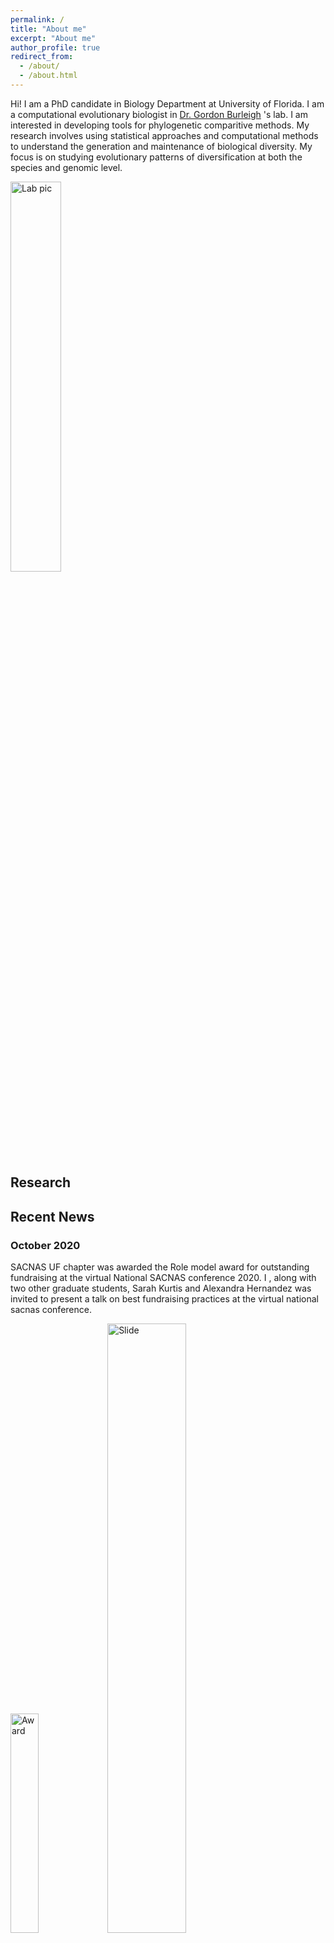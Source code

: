 ```yaml
---
permalink: /
title: "About me"
excerpt: "About me"
author_profile: true
redirect_from: 
  - /about/
  - /about.html
---
```

Hi! I am a PhD candidate in Biology Department at University of Florida. I am a computational evolutionary biologist in [Dr. Gordon Burleigh](https://biology.ufl.edu/gburleigh/) 's lab.  I am interested in developing tools for phylogenetic comparitive methods.  My research involves using statistical approaches and computational methods to understand the generation and maintenance of biological diversity. My focus is on studying evolutionary patterns of diversification at both the species and genomic level.


<img src="http://NatyaHans.github.io/images/Monopoly.jpg" alt="Lab pic" style="width:40%">


Research
----------


Recent News
-----------
### October 2020
SACNAS UF chapter was awarded the Role model award for outstanding fundraising at the virtual National SACNAS conference 2020. I , along with two other graduate students, Sarah Kurtis and Alexandra Hernandez was invited to present a talk on best fundraising practices at the virtual national sacnas conference.

<img src="http://NatyaHans.github.io/images/rolemodelaward.jpg" alt="Award" style="width:30%">
<img src="http://NatyaHans.github.io/images/FirstSlide.png" alt="Slide" style="width:50%">

### February 2020
I am a student board member at SACNAS UF Chapter, and we organized the first south east SACNAS regional meeting from Feb 28th to Feb 29th 2020. [Click here for the website](https://sacnasflconference.wixsite.com/website)
<img src="http://NatyaHans.github.io/images/SESACNASorganizers.jpg" alt="Organizers pic" style="width:50%">

### About this website
Powered by [Jekyll](http://jekyllrb.com). Theme by [AcademicPages](https://github.com/academicpages/academicpages.github.io), a fork of [Minimal Mistakes](https://mademistakes.com/work/minimal-mistakes-jekyll-theme/). Hosted on [GitHub Pages](https://pages.github.com/).




